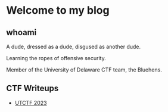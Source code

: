 # Welcome to my blog

## whoami
A dude, dressed as a dude, disgused as another dude. 

Learning the ropes of offensive security. 

Member of the University of Delaware CTF team, the Bluehens.

## CTF Writeups 
* [UTCTF 2023](https://caadams4.github.io/cyberblog/utctf)


